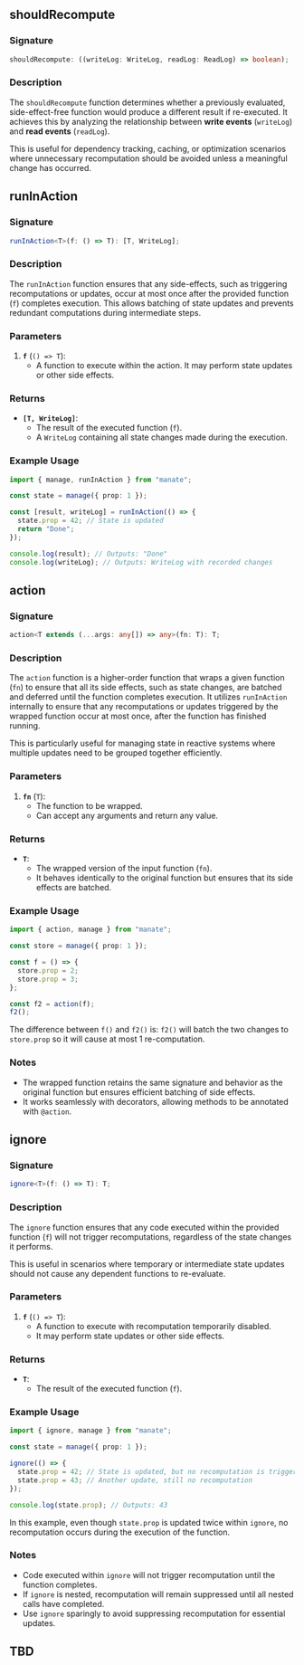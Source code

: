 ## shouldRecompute

### **Signature**

```typescript
shouldRecompute: ((writeLog: WriteLog, readLog: ReadLog) => boolean);
```

### **Description**

The `shouldRecompute` function determines whether a previously evaluated,
side-effect-free function would produce a different result if re-executed. It
achieves this by analyzing the relationship between **write events**
(`writeLog`) and **read events** (`readLog`).

This is useful for dependency tracking, caching, or optimization scenarios where
unnecessary recomputation should be avoided unless a meaningful change has
occurred.

## runInAction

### Signature

```typescript
runInAction<T>(f: () => T): [T, WriteLog];
```

### Description

The `runInAction` function ensures that any side-effects, such as triggering
recomputations or updates, occur at most once after the provided function (`f`)
completes execution. This allows batching of state updates and prevents
redundant computations during intermediate steps.

### Parameters

1. **`f`** (`() => T`):
   - A function to execute within the action. It may perform state updates or
     other side effects.

### Returns

- **`[T, WriteLog]`**:
  - The result of the executed function (`f`).
  - A `WriteLog` containing all state changes made during the execution.

### Example Usage

```typescript
import { manage, runInAction } from "manate";

const state = manage({ prop: 1 });

const [result, writeLog] = runInAction(() => {
  state.prop = 42; // State is updated
  return "Done";
});

console.log(result); // Outputs: "Done"
console.log(writeLog); // Outputs: WriteLog with recorded changes
```

## action

### Signature

```typescript
action<T extends (...args: any[]) => any>(fn: T): T;
```

### Description

The `action` function is a higher-order function that wraps a given function
(`fn`) to ensure that all its side effects, such as state changes, are batched
and deferred until the function completes execution. It utilizes `runInAction`
internally to ensure that any recomputations or updates triggered by the wrapped
function occur at most once, after the function has finished running.

This is particularly useful for managing state in reactive systems where
multiple updates need to be grouped together efficiently.

### Parameters

1. **`fn`** (`T`):
   - The function to be wrapped.
   - Can accept any arguments and return any value.

### Returns

- **`T`**:
  - The wrapped version of the input function (`fn`).
  - It behaves identically to the original function but ensures that its side
    effects are batched.

### Example Usage

```typescript
import { action, manage } from "manate";

const store = manage({ prop: 1 });

const f = () => {
  store.prop = 2;
  store.prop = 3;
};

const f2 = action(f);
f2();
```

The difference between `f()` and `f2()` is: `f2()` will batch the two changes to
`store.prop` so it will cause at most 1 re-computation.

### Notes

- The wrapped function retains the same signature and behavior as the original
  function but ensures efficient batching of side effects.
- It works seamlessly with decorators, allowing methods to be annotated with
  `@action`.

## ignore

### **Signature**

```typescript
ignore<T>(f: () => T): T;
```

### **Description**

The `ignore` function ensures that any code executed within the provided
function (`f`) will not trigger recomputations, regardless of the state changes
it performs.

This is useful in scenarios where temporary or intermediate state updates should
not cause any dependent functions to re-evaluate.

### **Parameters**

1. **`f`** (`() => T`):
   - A function to execute with recomputation temporarily disabled.
   - It may perform state updates or other side effects.

### **Returns**

- **`T`**:
  - The result of the executed function (`f`).

### **Example Usage**

```typescript
import { ignore, manage } from "manate";

const state = manage({ prop: 1 });

ignore(() => {
  state.prop = 42; // State is updated, but no recomputation is triggered
  state.prop = 43; // Another update, still no recomputation
});

console.log(state.prop); // Outputs: 43
```

In this example, even though `state.prop` is updated twice within `ignore`, no
recomputation occurs during the execution of the function.

### **Notes**

- Code executed within `ignore` will not trigger recomputation until the
  function completes.
- If `ignore` is nested, recomputation will remain suppressed until all nested
  calls have completed.
- Use `ignore` sparingly to avoid suppressing recomputation for essential
  updates.

## TBD
